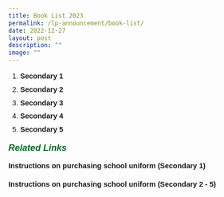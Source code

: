```yaml
---
title: Book List 2023
permalink: /lp-announcement/book-list/
date: 2022-12-27
layout: post
description: ""
image: ""
---
```

<ol>
<li style="font-size:14.5px;margin-bottom:5px;font-family:sans-serif;line-height:1.5;"><a href="https://drive.google.com/file/d/1bfLsol2AzOM2S3SKgUzrWapPDGN91pVV/view?usp=share_link" style="font-size:14.5px; line-height:1.5;font-family:sans-serif;font-weight:bold;text-decoration: none;">Secondary 1</a></li>
<li style="font-size:14.5px;margin-bottom:5px;font-family:sans-serif;line-height:1.5;"><a href="https://drive.google.com/file/d/1nSlN-G2Nj8LYDLRP3FSwqUgHGhABZXd2/view?usp=share_link" style="font-size:14.5px; line-height:1.5;font-family:sans-serif;font-weight:bold;text-decoration: none;">Secondary 2</a></li>
<li style="font-size:14.5px;margin-bottom:5px;font-family:sans-serif;line-height:1.5;"><a href="https://drive.google.com/file/d/1WcA6VLOwVIJMW7dh09Mw74OlagU5_apZ/view?usp=share_link" style="font-size:14.5px; line-height:1.5;font-family:sans-serif;font-weight:bold;text-decoration: none;">Secondary 3</a></li>
<li style="font-size:14.5px;margin-bottom:5px;font-family:sans-serif;line-height:1.5;"><a href="https://drive.google.com/file/d/1QTQ7vRG9bxcqYWgAAipVDdsqBoYZewxK/view?usp=share_link" style="font-size:14.5px; line-height:1.5;font-family:sans-serif;font-weight:bold;text-decoration: none;">Secondary 4</a></li>
<li style="font-size:14.5px;margin-bottom:5px;font-family:sans-serif;line-height:1.5;"><a href="https://drive.google.com/file/d/1AyRG8-bOZKRRHzhpGR_cln95Ceh0Xs4r/view?usp=share_link" style="font-size:14.5px; line-height:1.5;font-family:sans-serif;font-weight:bold;text-decoration: none;">Secondary 5</a></li>
</ol>
<h5 style="font-weight: 700;margin: 0;color:#0B6623;font-size:18px;margin-top:15px; font-family:sans-serif;text-align:left;" class="header">Related Links</h5>
<p style="font-size:14.5px; line-height:2;margin-top:15px; font-family:Open Sans"><a href="https://drive.google.com/file/d/11MgBO_hKe3z9iybeiRG6ty8ZEDNLaPbm/view?usp=share_link" style="font-size:14.5px; line-height:1.5;font-family:sans-serif;font-weight:bold;text-decoration: none;">Instructions on purchasing school uniform (Secondary 1)</a></p>
<p style="font-size:14.5px; line-height:2;margin-top:15px; font-family:Open Sans"><a href="https://drive.google.com/file/d/1FZAZzGzyAQAUeOdWjlV4SCuiwJw2wFUK/view?usp=share_link" style="font-size:14.5px; line-height:1.5;font-family:sans-serif;font-weight:bold;text-decoration: none;">Instructions on purchasing school uniform (Secondary 2 - 5)</a></p>